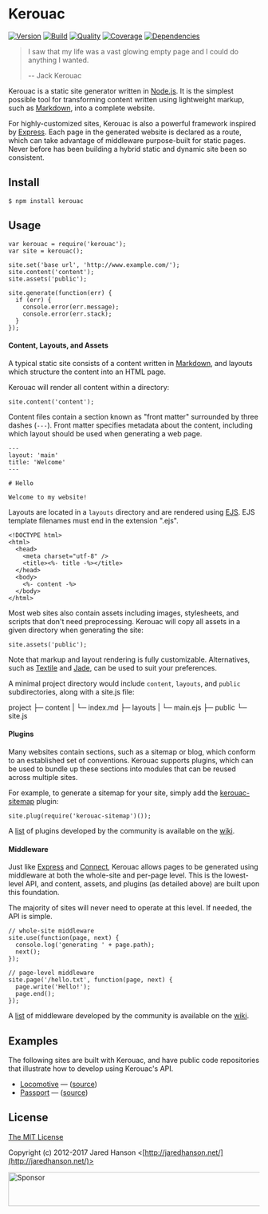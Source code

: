 # Kerouac

[![Version](https://img.shields.io/npm/v/kerouac.svg?label=version)](https://www.npmjs.com/package/kerouac)
[![Build](https://img.shields.io/travis/jaredhanson/kerouac.svg)](https://travis-ci.org/jaredhanson/kerouac)
[![Quality](https://img.shields.io/codeclimate/github/jaredhanson/kerouac.svg?label=quality)](https://codeclimate.com/github/jaredhanson/kerouac)
[![Coverage](https://img.shields.io/coveralls/jaredhanson/kerouac.svg)](https://coveralls.io/r/jaredhanson/kerouac)
[![Dependencies](https://img.shields.io/david/jaredhanson/kerouac.svg)](https://david-dm.org/jaredhanson/kerouac)


> I saw that my life was a vast glowing empty page and I could do anything I
> wanted.
>
> -- Jack Kerouac

Kerouac is a static site generator written in [Node.js](http://nodejs.org/).  It
is the simplest possible tool for transforming content written using lightweight
markup, such as [Markdown](http://daringfireball.net/projects/markdown/), into a
complete website.

For highly-customized sites, Kerouac is also a powerful framework inspired by [Express](http://expressjs.com/).
Each page in the generated website is declared as a route, which can take
advantage of middleware purpose-built for static pages.  Never before has
been building a hybrid static and dynamic site been so consistent.

## Install

    $ npm install kerouac

## Usage

    var kerouac = require('kerouac');
    var site = kerouac();

    site.set('base url', 'http://www.example.com/');
    site.content('content');
    site.assets('public');
    
    site.generate(function(err) {
      if (err) {
        console.error(err.message);
        console.error(err.stack);
      }
    });

#### Content,  Layouts, and Assets

A typical static site consists of a content written in [Markdown](http://daringfireball.net/projects/markdown/),
and layouts which structure the content into an HTML page.

Kerouac will render all content within a directory:

    site.content('content');

Content files contain a section known as "front matter" surrounded by three dashes
(`---`).  Front matter specifies metadata about the content, including which
layout should be used when generating a web page.

    ---
    layout: 'main'
    title: 'Welcome'
    ---

    # Hello

    Welcome to my website!

Layouts are located in a `layouts` directory and are rendered using [EJS](https://github.com/visionmedia/ejs). EJS template filenames must end in the extension ".ejs".

    <!DOCTYPE html>
    <html>
      <head>
        <meta charset="utf-8" />
        <title><%- title -%></title>
      </head>
      <body>
        <%- content -%>
      </body>
    </html>

Most web sites also contain assets including images, stylesheets, and scripts
that don't need preprocessing.  Kerouac will copy all assets in a given
directory when generating the site:

    site.assets('public');

Note that markup and layout rendering is fully customizable.  Alternatives,
such as [Textile](http://en.wikipedia.org/wiki/Textile_%28markup_language%29)
and [Jade](http://jade-lang.com/), can be used to suit your preferences.

A minimal project directory would include `content`, `layouts`, and `public` subdirectories, along with a site.js file: 

project
├─ content
|  └─ index.md
├─ layouts
|  └─ main.ejs
├─ public
└─ site.js

#### Plugins

Many websites contain sections, such as a sitemap or blog, which conform to an
established set of conventions.  Kerouac supports plugins, which can be used to
bundle up these sections into modules that can be reused across multiple sites.

For example, to generate a sitemap for your site, simply add the [kerouac-sitemap](https://github.com/jaredhanson/kerouac-sitemap)
plugin:

    site.plug(require('kerouac-sitemap')());

A [list](https://github.com/jaredhanson/kerouac/wiki/Plugins) of plugins
developed by the community is available on the [wiki](https://github.com/jaredhanson/kerouac/wiki).

#### Middleware

Just like [Express](http://expressjs.com/) and [Connect](http://www.senchalabs.org/connect/),
Kerouac allows pages to be generated using middleware at both the whole-site and
per-page level.  This is the lowest-level API, and content, assets, and plugins
(as detailed above) are built upon this foundation.

The majority of sites will never need to operate at this level.  If needed, the
API is simple.

    // whole-site middleware
    site.use(function(page, next) {
      console.log('generating ' + page.path);
      next();
    });
    
    // page-level middleware
    site.page('/hello.txt', function(page, next) {
      page.write('Hello!');
      page.end();
    });

A [list](https://github.com/jaredhanson/kerouac/wiki/Middleware) of middleware
developed by the community is available on the [wiki](https://github.com/jaredhanson/kerouac/wiki).

## Examples

The following sites are built with Kerouac, and have public code repositories
that illustrate how to develop using Kerouac's API.

- [Locomotive](http://locomotivejs.org/) — ([source](https://github.com/jaredhanson/www.locomotivejs.org))
- [Passport](http://passportjs.org/) — ([source](https://github.com/jaredhanson/www.passportjs.org))

## License

[The MIT License](http://opensource.org/licenses/MIT)

Copyright (c) 2012-2017 Jared Hanson <[http://jaredhanson.net/](http://jaredhanson.net/)>

<a target='_blank' rel='nofollow' href='https://app.codesponsor.io/link/vK9dyjRnnWsMzzJTQ57fRJpH/jaredhanson/kerouac'>  <img alt='Sponsor' width='888' height='68' src='https://app.codesponsor.io/embed/vK9dyjRnnWsMzzJTQ57fRJpH/jaredhanson/kerouac.svg' /></a>

